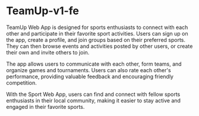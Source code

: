 # TeamUp-v1-fe

TeamUp Web App is designed for sports enthusiasts to connect with each other and participate in their favorite sport activities. Users can sign up on the app, create a profile, and join groups based on their preferred sports. They can then browse events and activities posted by other users, or create their own and invite others to join.

The app allows users to communicate with each other, form teams, and organize games and tournaments. Users can also rate each other's performance, providing valuable feedback and encouraging friendly competition.

With the Sport Web App, users can find and connect with fellow sports enthusiasts in their local community, making it easier to stay active and engaged in their favorite sports.